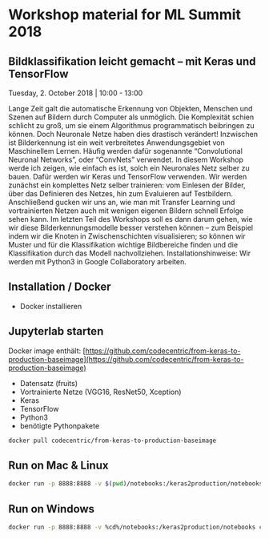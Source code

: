 # Workshop material for ML Summit 2018

## Bildklassifikation leicht gemacht – mit Keras und TensorFlow

Tuesday, 2. October 2018 | 10:00 - 13:00

Lange Zeit galt die automatische Erkennung von Objekten, Menschen und Szenen auf Bildern durch Computer als unmöglich. Die Komplexität schien schlicht zu groß, um sie einem Algorithmus programmatisch beibringen zu können. Doch Neuronale Netze haben dies drastisch verändert! Inzwischen ist Bilderkennung ist ein weit verbreitetes Anwendungsgebiet von Maschinellem Lernen. Häufig werden dafür sogenannte “Convolutional Neuronal Networks”, oder “ConvNets” verwendet. In diesem Workshop werde ich zeigen, wie einfach es ist, solch ein Neuronales Netz selber zu bauen. Dafür werden wir Keras und TensorFlow verwenden. Wir werden zunächst ein komplettes Netz selber trainieren: vom Einlesen der Bilder, über das Definieren des Netzes, hin zum Evaluieren auf Testbildern. Anschließend gucken wir uns an, wie man mit Transfer Learning und vortrainierten Netzen auch mit wenigen eigenen Bildern schnell Erfolge sehen kann. Im letzten Teil des Workshops soll es dann darum gehen, wie wir diese Bilderkennungsmodelle besser verstehen können – zum Beispiel indem wir die Knoten in Zwischenschichten visualisieren; so können wir Muster und für die Klassifikation wichtige Bildbereiche finden und die Klassifikation durch das Modell nachvollziehen.
Installationshinweise: Wir werden mit Python3 in Google Collaboratory arbeiten.

## Installation / Docker

-  Docker installieren

## Jupyterlab starten

Docker image enthält:
[https://github.com/codecentric/from-keras-to-production-baseimage](https://github.com/codecentric/from-keras-to-production-baseimage)

- Datensatz (fruits)
- Vortrainierte Netze (VGG16, ResNet50, Xception)
- Keras
- TensorFlow
- Python3
- benötigte Pythonpakete

```bash
docker pull codecentric/from-keras-to-production-baseimage
```

## Run on Mac & Linux

```bash
docker run -p 8888:8888 -v $(pwd)/notebooks:/keras2production/notebooks codecentric/from-keras-to-production-baseimage
```
## Run on Windows

```bash
docker run -p 8888:8888 -v %cd%/notebooks:/keras2production/notebooks codecentric/from-keras-to-production-baseimage
```

